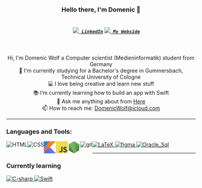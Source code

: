 <h3 align="center">Hello there, I'm Domenic 👋</h3>
<h5 align="center">
  <code>
    <a href="https://www.linkedin.com/in/domenicwolf/" title="LinkedIn Profile"><img width="22" src="https://github.com/zumrudu-anka/zumrudu-anka/blob/master/images/linkedin.svg"> LinkedIn</a></code>
  <code><a href="#" title="My Webside"><img width="22" src="https://images.vexels.com/media/users/3/205564/isolated/preview/181219b1720d66fb3b80e3a2f2c87c1b-strich-des-website-cursorsymbols-by-vexels.png"> My Webside</a></code>
</h5>
<br>
<p align="center">
  Hi, I'm Domenic Wolf a Computer scientist (Medieninformatik) student from Germany
  <br>
  🔬 I'm currently studying for a Bachelor's degree in Gummersbach, Technical University of Cologne
  <br>
  💻 I love being creative and learn new stuff
  <br>
  📚 I’m currently learning how to build an app with Swift
  <br>
  💬 Ask me anything about from <a href="https://github.com/Splashpixx/Splashpixx/issues" title="Issues">Here</a>
  <br>
  📫 How to reach me: <a href="mailto: DomenicWolf@icloud.com">DomenicWolf@icloud.com</a>
</p>

<hr>

### Languages and Tools:
<a href="#" target="_blank"><img align="left" alt="HTML" height ="32px" src="https://upload.wikimedia.org/wikipedia/commons/thumb/6/61/HTML5_logo_and_wordmark.svg/512px-HTML5_logo_and_wordmark.svg.png"></a> 
<a href="#" target="_blank"><img align="left" alt="CSS" height ="32px" src="https://upload.wikimedia.org/wikipedia/commons/thumb/d/d5/CSS3_logo_and_wordmark.svg/1200px-CSS3_logo_and_wordmark.svg.png"></a> 
<a href="https://kotlinlang.org" target="_blank"><img align="left" alt="Kotlin" height ="32px" src="https://raw.githubusercontent.com/github/explore/80688e429a7d4ef2fca1e82350fe8e3517d3494d/topics/kotlin/kotlin.png"></a> 
<a href="https://developer.mozilla.org/en-US/docs/Web/JavaScript" target="_blank"> <img align="left" alt="JavaScript" height ="32px"  src="https://raw.githubusercontent.com/github/explore/80688e429a7d4ef2fca1e82350fe8e3517d3494d/topics/javascript/javascript.png"> </a>
<a href="https://de.overleaf.com" target="_blank"> <img src="https://cdn.worldvectorlogo.com/logos/latex.svg" alt="LaTeX" height='32px'/> </a> 
<a href="https://nodejs.org" target="_blank"><img align="left" alt="Node.js" height ="32px" src="https://raw.githubusercontent.com/github/explore/80688e429a7d4ef2fca1e82350fe8e3517d3494d/topics/nodejs/nodejs.png"></a> 
<a href="https://git-scm.com/" target="_blank"> <img src="https://www.vectorlogo.zone/logos/git-scm/git-scm-icon.svg" align="left" alt="git" height='32px'/> </a> 
<a href="https://www.figma.com/" target="_blank"> <img src="https://www.vectorlogo.zone/logos/figma/figma-icon.svg" alt="figma" height='32px'/> </a> 
<a href="https://www.oracle.com/de/database/technologies/appdev/sql.html" target="_blank"> <img src="https://www.instana.com/media/01_INSTANA_IconSet_oracle.svg" alt="Oracle_Sql" height='32px'/> </a> 
<hr>

### Currently learning
<a href="https://docs.microsoft.com/de-de/dotnet/csharp/" target="_blank"> <img src="https://upload.wikimedia.org/wikipedia/commons/thumb/7/7a/C_Sharp_logo.svg/1024px-C_Sharp_logo.svg.png" alt="C-sharp" height='32px'/> </a> 
<a href="https://www.switft.com/" target="_blank"> <img src="https://images.squarespace-cdn.com/content/v1/558def25e4b0fc259f066636/1533603278905-AVZ8RD2X0YCPY0N3VGRZ/ke17ZwdGBToddI8pDm48kFQQgP34qnCpeHaeAOzTt7pZw-zPPgdn4jUwVcJE1ZvWQUxwkmyExglNqGp0IvTJZamWLI2zvYWH8K3-s_4yszcp2ryTI0HqTOaaUohrI8PIedjZT6_OBzi2ofH1EqNdNeCRxNMlbxs9807lIebBlcA/Swift_logo.png?format=1000w" alt="Swift" height='32px'/> </a>


